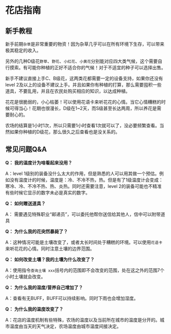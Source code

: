 # 花店指南

## 新手教程

新手前期`杂草`是非常重要的物资！因为杂草几乎可以在所有环境下生存，可以带来极其稳定的收入。

另外的几种D级花`野草`、`野花`、`小红花`、`小黄花`分别能对应四大类气候，这个需要自行摸索。有可能你种植的正好不适合你的气候！对于不适宜的种子可以选择出售。

新手不建议直接上手C、B级花，这两类花都需要一定的设备支持，如果你还没有level 2及以上的设备不建议上手。并且如果你有种植的打算，那么需要囤积一些道具，不要乱用，并且在农民处购买相应的知识，以达成种植。

花花是很脆弱的，小心枯萎！可以使用花语卡来听花花的心情。当它心情糟糕的时候可得当心！花期也很漫长，D级在1~2天，而S级甚至长达两周，所以养花是需要耐心的。

农场的结算是1小时1次，所以只需要1小时查看1次就可以了，没必要频繁查看。当然如果你种植的D级花，那么很久之后查看也是没关系的。

## 常见问题Q&A

**Q： 我的温度计为啥看起来没用？**

A：level 1级别的装备没什么太大的作用，但是熟悉的人可以用其做一个预估。例如没有温度计的时候，温度是：冷、不冷不热，热。但是有了1级温度计会变成：寒冷、冷、不冷不热、热、炎热。同时还需要注意，level 2的装备可能也不精准有些时候它显示的数字未必是真实的数字。

**Q： 如何赠送道具？**

A： 需要遇见特殊职业“邮递员”，可以委托他帮你送信给其他人，信中可以附带道具

**Q： 为什么我的花突然暴毙了？**

A：这种情况可能是土壤改变了，或者太长时间处于糟糕的环境。可以使用`花语卡`来听花花的心情。同时注意土壤的边界范围。

**Q： 如何改变土壤？我的土壤为什么改变了？**

A：使用指令`查询土壤 xxx`括号内的范围即不会改变的范围，处在这之外的范围7个小时土壤就会改变。

**Q： 为什么我的湿度/营养自己增加了？**

A：查看有无BUFF，BUFF可以持续影响。同时下雨也会增加湿度。

**Q： 为什么我的温度改变了？**

A：花店的温度机制有些特殊，农场的温度以及当前所在城市的温度是分开的。城市温度由当天的天气决定，农场温度由城市温度间接决定。